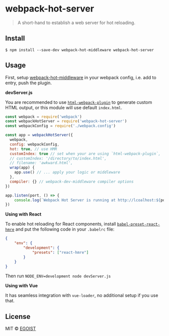 # webpack-hot-server

> A short-hand to establish a web server for hot reloading.

## Install

```
$ npm install --save-dev webpack-hot-middleware webpack-hot-server
```

## Usage

First, setup [webpack-hot-middleware](https://github.com/glenjamin/webpack-hot-middleware) in your webpack config, i.e. add to entry, push the plugin.

**devServer.js**

You are recommended to use [`html-webpack-plugin`](https://github.com/ampedandwired/html-webpack-plugin) to generate custom HTML output, or this module will use default `index.html`.

```js
const webpack = require('webpack')
const webpackHotServer = require('webpack-hot-server')
const webpackConfig = require('./webpack.config')

const app = webpackHotServer({
  webpack,
  config: webpackConfig,
  hot: true, // use HMR
  customIndex: true // set when your are using `html-webpack-plugin`,
  // customIndex: '/directory/to/index.html',
  // filename: 'awkward.html',
  wrap(app) {
    app.use() // ... apply your logic or middleware
  },
  compiler: {} // webpack-dev-middleware compiler options
})

app.listen(port, () => {
	console.log(`Webpack Hot Server is running at http://lcoalhost:${port}`)
})
```

**Using with React**

To enable hot reloading for React components, install [`babel-preset-react-hmre`](https://github.com/gaearon/babel-plugin-react-transform) and put the following code in your `.babelrc` file:

```json
{
	"env": {
	    "development": {
	    	"presets": ["react-hmre"]
	    }
	}
}
```

Then run `NODE_ENV=development node devServer.js`

**Using with Vue**

It has seamless integration with `vue-loader`, no additional setup if you use that.

## License

MIT © [EGOIST](https://github.com/egoist)
